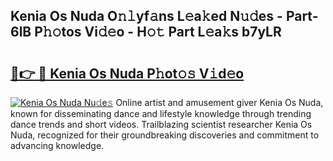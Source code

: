 ## Kenia Os Nuda O𝚗𝚕yf𝚊ns L𝚎a𝚔ed N𝚞𝚍es - Part-6lB P𝚑𝚘tos Vi𝚍𝚎o - H𝚘𝚝 Part L𝚎a𝚔s b7yLR

# <h2><a href="http://kf4fr4f.oniu.top/?m=Kenia+Os+Nuda">🔗👉 🔴 Kenia Os Nuda P𝚑ot𝚘𝚜 V𝚒d𝚎o</a></h2>

[![Kenia Os Nuda Nu𝚍e𝚜](https://i.imgur.com/0qMVB7G.gif)](http://kf4fr4f.oniu.top/?m=Kenia+Os+Nuda)
Online artist and amusement giver Kenia Os Nuda, known for disseminating dance and lifestyle knowledge through trending dance trends and short videos. Trailblazing scientist researcher Kenia Os Nuda, recognized for their groundbreaking discoveries and commitment to advancing knowledge.  
